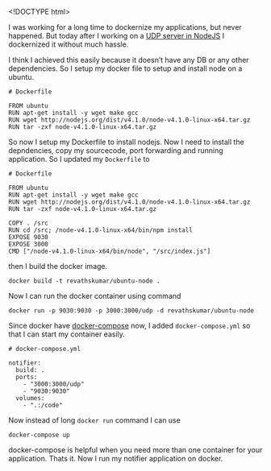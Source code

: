 &lt;!DOCTYPE html&gt;

I was working for a long time to dockernize my applications, but never happened. But today after I working on a [UDP server in NodeJS](/2015/09/udp-sever-in-nodejs.html) I dockernized it without much hassle.

I think I achieved this easily because it doesn’t have any DB or any other dependencies. So I setup my docker file to setup and install node on a ubuntu.

    # Dockerfile

    FROM ubuntu
    RUN apt-get install -y wget make gcc
    RUN wget http://nodejs.org/dist/v4.1.0/node-v4.1.0-linux-x64.tar.gz
    RUN tar -zxf node-v4.1.0-linux-x64.tar.gz

So now I setup my Dockerfile to install nodejs. Now I need to install the depndencies, copy my sourcecode, port forwarding and running application. So I updated my `Dockerfile` to

    # Dockerfile

    FROM ubuntu
    RUN apt-get install -y wget make gcc
    RUN wget http://nodejs.org/dist/v4.1.0/node-v4.1.0-linux-x64.tar.gz
    RUN tar -zxf node-v4.1.0-linux-x64.tar.gz

    COPY . /src
    RUN cd /src; /node-v4.1.0-linux-x64/bin/npm install
    EXPOSE 9030
    EXPOSE 3000
    CMD ["/node-v4.1.0-linux-x64/bin/node", "/src/index.js"]

then I build the docker image.

    docker build -t revathskumar/ubuntu-node .

Now I can run the docker container using command

    docker run -p 9030:9030 -p 3000:3000/udp -d revathskumar/ubuntu-node

Since docker have [docker-compose](http://docs.docker.com/compose/) now, I added `docker-compose.yml` so that I can start my container easily.

    # docker-compose.yml

    notifier:
      build: .
      ports:
        - "3000:3000/udp"
        - "9030:9030"
      volumes:
        - ".:/code"

Now instead of long `docker run` command I can use

    docker-compose up

docker-compose is helpful when you need more than one container for your application. Thats it. Now I run my notifier application on docker.
